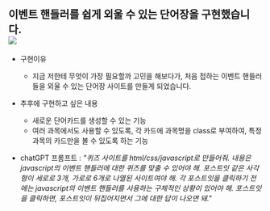 이벤트 핸들러를 쉽게 외울 수 있는 단어장을 구현했습니다.
<br>
<image src="./eventhandler-quiz.png">
-----------------
- 구현이유
  - 지금 저한테 무엇이 가장 필요할까 고민을 해보다가, 처음 접하는 이벤트 핸들러들을 외울 수 있는 단어장 사이트를 만들게 되었습니다.
  
- 추후에 구현하고 싶은 내용
  - 새로운 단어카드를 생성할 수 있는 기능
  - 여러 과목에서도 사용할 수 있도록, 각 카드에 과목명을 class로 부여하여, 특정 과목의 카드만을 볼 수 있도록 하는 기능
  
 - chatGPT 프롬프트
 : _"퀴즈 사이트를 html/css/javascript로 만들어줘. 내용은 javascript의 이벤트 핸들러에 대한 퀴즈를 맞출 수 있어야 해. 포스트잇 같은 사각형이 세로로 3개, 가로로 6개로 나열된 사이트여야 해. 각 포스트잇을 클릭하기 전에는 javascript의 이벤트 핸들러를 사용하는 구체적인 상황이 있어야 해. 포스트잇을 클릭하면, 포스트잇이 뒤집어지면서 그에 대한 답이 나오면 돼."_
